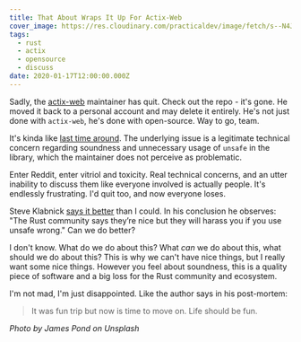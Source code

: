 ```yaml
---
title: That About Wraps It Up For Actix-Web
cover_image: https://res.cloudinary.com/practicaldev/image/fetch/s--N4JEMcnO--/c_imagga_scale,f_auto,fl_progressive,h_420,q_auto,w_1000/https://thepracticaldev.s3.amazonaws.com/i/ljmiophg9dpous9i2rjc.jpg
tags:
  - rust
  - actix
  - opensource
  - discuss
date: 2020-01-17T12:00:00.000Z
---
```


Sadly, the [actix-web](https://github.com/actix/actix-web) maintainer has quit. Check out the repo - it's gone. He moved it back to a personal account and may delete it entirely. He's not just done with `actix-web`, he's done with open-source. Way to go, team.

It's kinda like [last time around](https://dev.to/deciduously/the-trials-and-tribulations-of-actix-web-and-the-oss-community-53ee). The underlying issue is a legitimate technical concern regarding soundness and unnecessary usage of `unsafe` in the library, which the maintainer does not perceive as problematic.

Enter Reddit, enter vitriol and toxicity. Real technical concerns, and an utter inability to discuss them like everyone involved is actually people. It's endlessly frustrating. I'd quit too, and now everyone loses.

Steve Klabnick [says it better](https://words.steveklabnik.com/a-sad-day-for-rust) than I could. In his conclusion he observes: "The Rust community says they’re nice but they will harass you if you use unsafe wrong." Can we do better?

I don't know. What do we do about this? What _can_ we do about this, what should we do about this? This is why we can't have nice things, but I really want some nice things. However you feel about soundness, this is a quality piece of software and a big loss for the Rust community and ecosystem.

I'm not mad, I'm just disappointed. Like the author says in his post-mortem:

> It was fun trip but now is time to move on. Life should be fun.

_Photo by James Pond on Unsplash_
